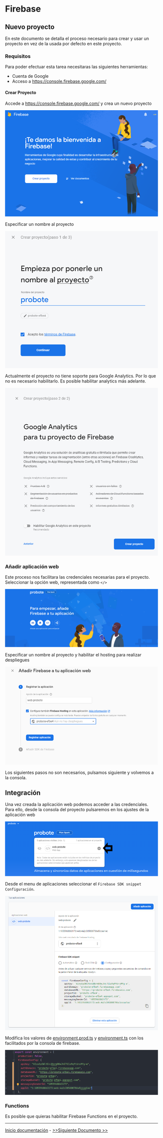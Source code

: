 # Firebase
## Nuevo proyecto
En este documento se detalla el proceso necesario para crear y usar un proyecto en vez de la usada por defecto en este proyecto.

### Requisitos

Para poder efectuar esta tarea necesitaras las siguientes herramientas:
- Cuenta de Google
- Acceso a https://console.firebase.google.com/

#### Crear Proyecto

Accede a https://console.firebase.google.com/ y crea un nuevo proyecto

![Crear proyecto](../images/1.PNG)

Especificar un nombre al proyecto

![2](../images/2.PNG)

Actualmente el proyecto no tiene soporte para Google Analytics. Por lo que no es necesario habilitarlo. Es posible habilitar analytics más adelante.

![3](../images/3.PNG)


### Añadir aplicación web

Este proceso nos facilitara las credenciales necesarias para el proyecto.
Seleccionar la opción web, representada como `</>`

![4](../images/4.PNG)

Especificar un nombre al proyecto y habilitar el hosting para realizar despliegues

![5](../images/5.PNG)

Los siguientes pasos no son necesarios, pulsamos siguiente y volvemos a la consola.




## Integración

Una vez creada la aplicación web podemos acceder a las credenciales.
Para ello, desde la consola del proyecto pulsaremos en los ajustes de la aplicación web

![6](../images/6.PNG)

Desde el menu de aplicaciones seleccionar el `Firebase SDK snippet` `Configuración`.

![14](../images/14.PNG)

Modifica los valores de [environment.prod.ts](/src/environments/environment.prod.ts) y 
[environment.ts](/src/environments/environment.ts) con los facilitados por la consola de firebase.

![15](../images/15.PNG)


### Functions

Es posible que quieras habilitar Firebase Functions en el proyecto. 

---

[Inicio documentación](../README.md) - [>>Siguiente Documento >>](firestore.md)

